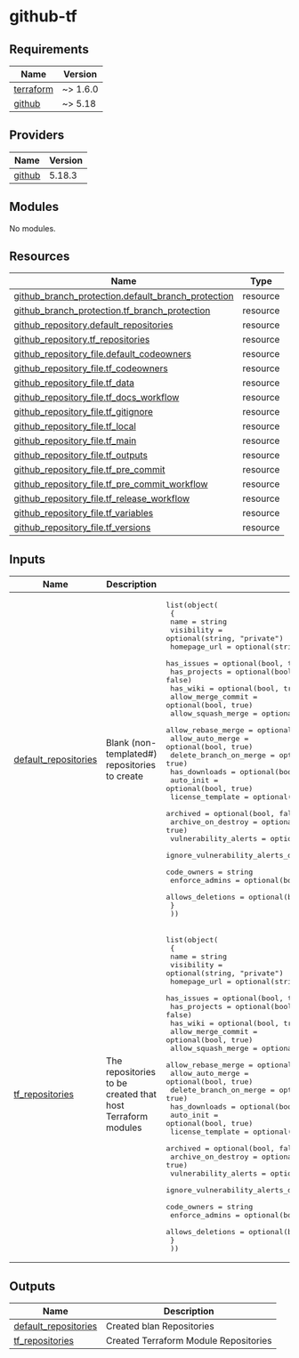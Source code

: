 # github-tf
<!-- BEGIN_TF_DOCS -->
## Requirements

| Name | Version |
|------|---------|
| <a name="requirement_terraform"></a> [terraform](#requirement\_terraform) | ~> 1.6.0 |
| <a name="requirement_github"></a> [github](#requirement\_github) | ~> 5.18 |

## Providers

| Name | Version |
|------|---------|
| <a name="provider_github"></a> [github](#provider\_github) | 5.18.3 |

## Modules

No modules.

## Resources

| Name | Type |
|------|------|
| [github_branch_protection.default_branch_protection](https://registry.terraform.io/providers/integrations/github/latest/docs/resources/branch_protection) | resource |
| [github_branch_protection.tf_branch_protection](https://registry.terraform.io/providers/integrations/github/latest/docs/resources/branch_protection) | resource |
| [github_repository.default_repositories](https://registry.terraform.io/providers/integrations/github/latest/docs/resources/repository) | resource |
| [github_repository.tf_repositories](https://registry.terraform.io/providers/integrations/github/latest/docs/resources/repository) | resource |
| [github_repository_file.default_codeowners](https://registry.terraform.io/providers/integrations/github/latest/docs/resources/repository_file) | resource |
| [github_repository_file.tf_codeowners](https://registry.terraform.io/providers/integrations/github/latest/docs/resources/repository_file) | resource |
| [github_repository_file.tf_data](https://registry.terraform.io/providers/integrations/github/latest/docs/resources/repository_file) | resource |
| [github_repository_file.tf_docs_workflow](https://registry.terraform.io/providers/integrations/github/latest/docs/resources/repository_file) | resource |
| [github_repository_file.tf_gitignore](https://registry.terraform.io/providers/integrations/github/latest/docs/resources/repository_file) | resource |
| [github_repository_file.tf_local](https://registry.terraform.io/providers/integrations/github/latest/docs/resources/repository_file) | resource |
| [github_repository_file.tf_main](https://registry.terraform.io/providers/integrations/github/latest/docs/resources/repository_file) | resource |
| [github_repository_file.tf_outputs](https://registry.terraform.io/providers/integrations/github/latest/docs/resources/repository_file) | resource |
| [github_repository_file.tf_pre_commit](https://registry.terraform.io/providers/integrations/github/latest/docs/resources/repository_file) | resource |
| [github_repository_file.tf_pre_commit_workflow](https://registry.terraform.io/providers/integrations/github/latest/docs/resources/repository_file) | resource |
| [github_repository_file.tf_release_workflow](https://registry.terraform.io/providers/integrations/github/latest/docs/resources/repository_file) | resource |
| [github_repository_file.tf_variables](https://registry.terraform.io/providers/integrations/github/latest/docs/resources/repository_file) | resource |
| [github_repository_file.tf_versions](https://registry.terraform.io/providers/integrations/github/latest/docs/resources/repository_file) | resource |

## Inputs

| Name | Description | Type | Default | Required |
|------|-------------|------|---------|:--------:|
| <a name="input_default_repositories"></a> [default\_repositories](#input\_default\_repositories) | Blank (non-templated#) repositories to create | <pre>list(object(<br>    {<br>      name                                    = string<br>      visibility                              = optional(string, "private")<br>      homepage_url                            = optional(string)<br>      has_issues                              = optional(bool, true)<br>      has_projects                            = optional(bool, false)<br>      has_wiki                                = optional(bool, true)<br>      allow_merge_commit                      = optional(bool, true)<br>      allow_squash_merge                      = optional(bool, true)<br>      allow_rebase_merge                      = optional(bool, true)<br>      allow_auto_merge                        = optional(bool, true)<br>      delete_branch_on_merge                  = optional(bool, true)<br>      has_downloads                           = optional(bool, false)<br>      auto_init                               = optional(bool, true)<br>      license_template                        = optional(string)<br>      archived                                = optional(bool, false)<br>      archive_on_destroy                      = optional(bool, true)<br>      vulnerability_alerts                    = optional(bool, true)<br>      ignore_vulnerability_alerts_during_read = optional(bool, false)<br>      code_owners                             = string<br>      enforce_admins                          = optional(bool, true)<br>      allows_deletions                        = optional(bool, false)<br>    }<br>  ))</pre> | n/a | yes |
| <a name="input_tf_repositories"></a> [tf\_repositories](#input\_tf\_repositories) | The repositories to be created that host Terraform modules | <pre>list(object(<br>    {<br>      name                                    = string<br>      visibility                              = optional(string, "private")<br>      homepage_url                            = optional(string)<br>      has_issues                              = optional(bool, true)<br>      has_projects                            = optional(bool, false)<br>      has_wiki                                = optional(bool, true)<br>      allow_merge_commit                      = optional(bool, true)<br>      allow_squash_merge                      = optional(bool, true)<br>      allow_rebase_merge                      = optional(bool, true)<br>      allow_auto_merge                        = optional(bool, true)<br>      delete_branch_on_merge                  = optional(bool, true)<br>      has_downloads                           = optional(bool, false)<br>      auto_init                               = optional(bool, true)<br>      license_template                        = optional(string)<br>      archived                                = optional(bool, false)<br>      archive_on_destroy                      = optional(bool, true)<br>      vulnerability_alerts                    = optional(bool, true)<br>      ignore_vulnerability_alerts_during_read = optional(bool, false)<br>      code_owners                             = string<br>      enforce_admins                          = optional(bool, true)<br>      allows_deletions                        = optional(bool, false)<br>    }<br>  ))</pre> | n/a | yes |

## Outputs

| Name | Description |
|------|-------------|
| <a name="output_default_repositories"></a> [default\_repositories](#output\_default\_repositories) | Created blan Repositories |
| <a name="output_tf_repositories"></a> [tf\_repositories](#output\_tf\_repositories) | Created Terraform Module Repositories |
<!-- END_TF_DOCS -->
